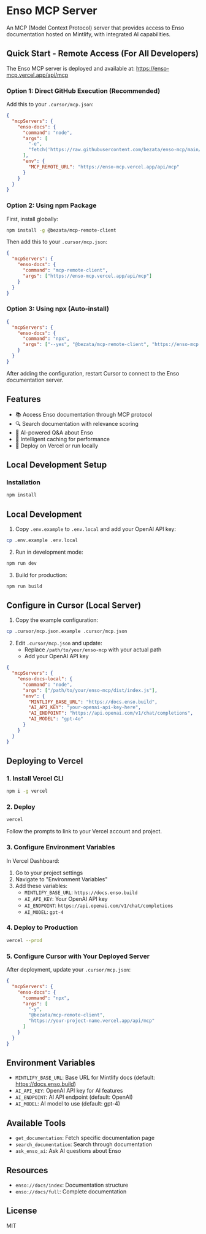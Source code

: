 # Enso MCP Server

An MCP (Model Context Protocol) server that provides access to Enso documentation hosted on Mintlify, with integrated AI capabilities.

## Quick Start - Remote Access (For All Developers)

The Enso MCP server is deployed and available at: https://enso-mcp.vercel.app/api/mcp

### Option 1: Direct GitHub Execution (Recommended)

Add this to your `.cursor/mcp.json`:

```json
{
  "mcpServers": {
    "enso-docs": {
      "command": "node",
      "args": [
        "-e",
        "fetch('https://raw.githubusercontent.com/bezata/enso-mcp/main/mcp-remote-stdio.js').then(r=>r.text()).then(code=>eval(code))"
      ],
      "env": {
        "MCP_REMOTE_URL": "https://enso-mcp.vercel.app/api/mcp"
      }
    }
  }
}
```

### Option 2: Using npm Package

First, install globally:
```bash
npm install -g @bezata/mcp-remote-client
```

Then add this to your `.cursor/mcp.json`:
```json
{
  "mcpServers": {
    "enso-docs": {
      "command": "mcp-remote-client",
      "args": ["https://enso-mcp.vercel.app/api/mcp"]
    }
  }
}
```

### Option 3: Using npx (Auto-install)

```json
{
  "mcpServers": {
    "enso-docs": {
      "command": "npx",
      "args": ["--yes", "@bezata/mcp-remote-client", "https://enso-mcp.vercel.app/api/mcp"]
    }
  }
}
```

After adding the configuration, restart Cursor to connect to the Enso documentation server.

## Features

- 📚 Access Enso documentation through MCP protocol
- 🔍 Search documentation with relevance scoring
- 🤖 AI-powered Q&A about Enso
- 💾 Intelligent caching for performance
- 🚀 Deploy on Vercel or run locally

## Local Development Setup

### Installation

```bash
npm install
```

## Local Development

1. Copy `.env.example` to `.env.local` and add your OpenAI API key:
```bash
cp .env.example .env.local
```

2. Run in development mode:
```bash
npm run dev
```

3. Build for production:
```bash
npm run build
```

## Configure in Cursor (Local Server)

1. Copy the example configuration:
```bash
cp .cursor/mcp.json.example .cursor/mcp.json
```

2. Edit `.cursor/mcp.json` and update:
   - Replace `/path/to/your/enso-mcp` with your actual path
   - Add your OpenAI API key

```json
{
  "mcpServers": {
    "enso-docs-local": {
      "command": "node",
      "args": ["/path/to/your/enso-mcp/dist/index.js"],
      "env": {
        "MINTLIFY_BASE_URL": "https://docs.enso.build",
        "AI_API_KEY": "your-openai-api-key-here",
        "AI_ENDPOINT": "https://api.openai.com/v1/chat/completions",
        "AI_MODEL": "gpt-4o"
      }
    }
  }
}
```

## Deploying to Vercel

### 1. Install Vercel CLI
```bash
npm i -g vercel
```

### 2. Deploy
```bash
vercel
```

Follow the prompts to link to your Vercel account and project.

### 3. Configure Environment Variables

In Vercel Dashboard:
1. Go to your project settings
2. Navigate to "Environment Variables"
3. Add these variables:
   - `MINTLIFY_BASE_URL`: `https://docs.enso.build`
   - `AI_API_KEY`: Your OpenAI API key
   - `AI_ENDPOINT`: `https://api.openai.com/v1/chat/completions`
   - `AI_MODEL`: `gpt-4`

### 4. Deploy to Production
```bash
vercel --prod
```

### 5. Configure Cursor with Your Deployed Server

After deployment, update your `.cursor/mcp.json`:

```json
{
  "mcpServers": {
    "enso-docs": {
      "command": "npx",
      "args": [
        "-y",
        "@bezata/mcp-remote-client", 
        "https://your-project-name.vercel.app/api/mcp"
      ]
    }
  }
}
```

## Environment Variables

- `MINTLIFY_BASE_URL`: Base URL for Mintlify docs (default: https://docs.enso.build)
- `AI_API_KEY`: OpenAI API key for AI features
- `AI_ENDPOINT`: AI API endpoint (default: OpenAI)
- `AI_MODEL`: AI model to use (default: gpt-4)

## Available Tools

- `get_documentation`: Fetch specific documentation page
- `search_documentation`: Search through documentation
- `ask_enso_ai`: Ask AI questions about Enso

## Resources

- `enso://docs/index`: Documentation structure
- `enso://docs/full`: Complete documentation

## License

MIT

